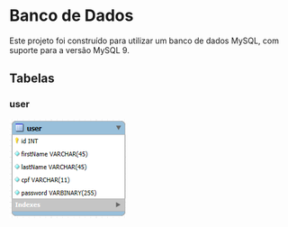 # Banco de Dados
Este projeto foi construído para utilizar um banco de dados MySQL, com suporte para a versão MySQL 9.

## Tabelas

### user
![table_user](imgs/table_user.png)